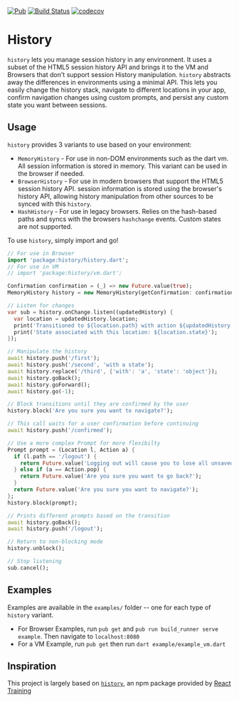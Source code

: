 [![Pub](https://img.shields.io/pub/v/history.svg)](https://pub.dartlang.org/packages/history)
[![Build Status](https://travis-ci.com/pr1sm/history_dart.svg?branch=master)](https://travis-ci.com/pr1sm/history_dart)
[![codecov](https://codecov.io/gh/pr1sm/history_dart/branch/master/graph/badge.svg)](https://codecov.io/gh/pr1sm/history_dart)

# History

`history` lets you manage session history in any environment. It uses a subset of the HTML5 session history API and brings it to the VM and Browsers that don't support session History manipulation. `history` abstracts away the differences in environments using a minimal API. This lets you easily change the history stack, navigate to different locations in your app, confirm navigation changes using custom prompts, and persist any custom state you want between sessions. 

## Usage

`history` provides 3 variants to use based on your environment:

- `MemoryHistory` - For use in non-DOM environments such as the dart vm. All session information is stored in memory. This variant can be used in the browser if needed.
- `BrowserHistory` - For use in modern browsers that support the HTML5 session history API. session information is stored using the browser's history API, allowing history manipulation from other sources to be synced with this `history`.
- `HashHistory` - For use in legacy browsers. Relies on the hash-based paths and syncs with the browsers `hashchange` events. Custom states are not supported.

To use `history`, simply import and go!
```dart
// For use in Browser
import 'package:history/history.dart';
// For use in VM
// import 'package:history/vm.dart'; 

Confirmation confirmation = (_) => new Future.value(true);
MemoryHistory history = new MemoryHistory(getConfirmation: confirmation);

// Listen for changes
var sub = history.onChange.listen((updatedHistory) {
  var location = updatedHistory.location;
  print('Transitioned to ${location.path} with action ${updatedHistory.action}!');
  print('State associated with this location: ${location.state}');
});

// Manipulate the history
await history.push('/first');
await history.push('/second', 'with a state');
await history.replace('/third', {'with': 'a', 'state': 'object'});
await history.goBack();
await history.goForward();
await history.go(-1);

// Block transitions until they are confirmed by the user
history.block('Are you sure you want to navigate?');

// This call waits for a user confirmation before continuing
await history.push('/confirmed');

// Use a more complex Prompt for more flexibilty
Prompt prompt = (Location l, Action a) {
  if (l.path == '/logout') {
    return Future.value('Logging out will cause you to lose all unsaved data!');
  } else if (a == Action.pop) {
    return Future.value('Are you sure you want to go back?');
  }
  return Future.value('Are you sure you want to navigate?');
};
history.block(prompt);

// Prints different prompts based on the transition
await history.goBack();
await history.push('/logout');

// Return to non-blocking mode
history.unblock();

// Stop listening
sub.cancel();
```

## Examples
Examples are available in the `examples/` folder -- one for each type of `history` variant.
- For Browser Examples, run `pub get` and `pub run build_runner serve example`. Then navigate to `localhost:8080`
- For a VM Example, run `pub get` then run `dart example/example_vm.dart`

## Inspiration

This project is largely based on [`history`](https://www.npmjs.com/package/history), an npm package provided by [React Training](https://reacttraining.com/)
